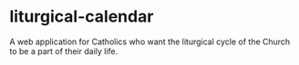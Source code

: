 # liturgical-calendar

A web application for Catholics who want the liturgical cycle of the Church to be a part of their daily life. 
